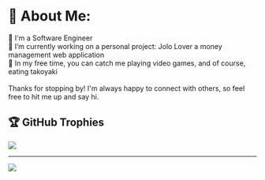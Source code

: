 # 💫 About Me:
👔 I'm a Software Engineer<br>🔭 I’m currently working on a personal project: Jolo Lover a money management web application<br>🏀 In my free time, you can catch me playing video games, and of course, eating takoyaki<br><br>Thanks for stopping by! I'm always happy to connect with others, so feel free to hit me up and say hi.

## 🏆 GitHub Trophies
![](https://github-profile-trophy.vercel.app/?username=jolobart&theme=radical&no-frame=false&no-bg=false&margin-w=4)

---
[![](https://visitcount.itsvg.in/api?id=jolobart&icon=0&color=12)](https://visitcount.itsvg.in)

<!-- Proudly created with GPRM ( https://gprm.itsvg.in ) -->
